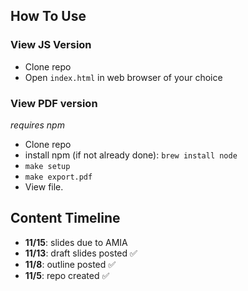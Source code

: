 ## How To Use

### View JS Version
* Clone repo
* Open `index.html` in web browser of your choice

### View PDF version
_requires npm_
* Clone repo
* install npm (if not already done): `brew install node`
* `make setup`
* `make export.pdf`
* View file.

## Content Timeline
* **11/15**: slides due to AMIA
* **11/13**: draft slides posted ✅
* **11/8**: outline posted ✅
* **11/5**: repo created ✅
